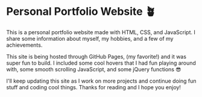 # Personal Portfolio Website 🪴
This is a personal portfolio website made with HTML, CSS, and JavaScript. 
I share some information about myself, my hobbies, and a few of my achievements. 
<p>
This site is being hosted through GitHub Pages, (my favorite!) and it was super fun to build.
I included some cool hovers that I had fun playing around with, some smooth scrolling JavaScript, and some jQuery functions 😎
<p>
I'll keep updating this site as I work on more projects and continue doing fun stuff and coding cool things. Thanks for reading and I hope you enjoy!
